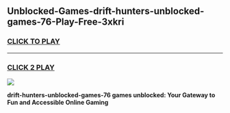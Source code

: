 
## Unblocked-Games-drift-hunters-unblocked-games-76-Play-Free-3xkri
<h3>
<a href="https://premium76.site?title=drift-hunters-unblocked-games-76&ref=21A">CLICK TO PLAY</a></h3>
<hr>

<h3>
<a href="https://premium76.site?title=drift-hunters-unblocked-games-76&ref=21A">CLICK 2 PLAY</a>
  
</h3>

<a href="https://premium76.site?title=drift-hunters-unblocked-games-76&ref=21A"><img src="https://clearcache.store/games.png"></a>


**drift-hunters-unblocked-games-76 games unblocked: Your Gateway to Fun and Accessible Online Gaming**
